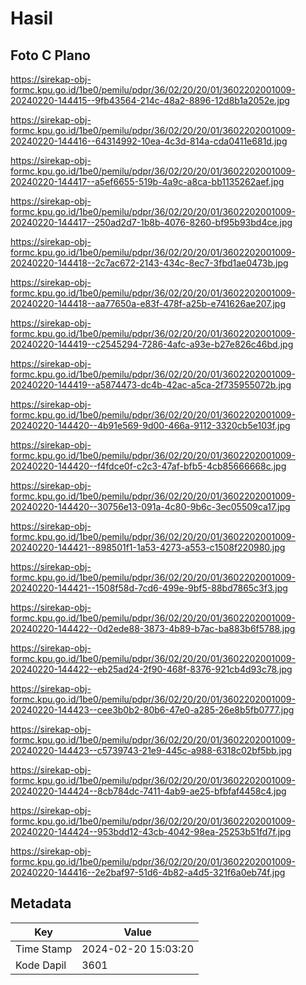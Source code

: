 # Hasil

## Foto C Plano

https://sirekap-obj-formc.kpu.go.id/1be0/pemilu/pdpr/36/02/20/20/01/3602202001009-20240220-144415--9fb43564-214c-48a2-8896-12d8b1a2052e.jpg

https://sirekap-obj-formc.kpu.go.id/1be0/pemilu/pdpr/36/02/20/20/01/3602202001009-20240220-144416--64314992-10ea-4c3d-814a-cda0411e681d.jpg

https://sirekap-obj-formc.kpu.go.id/1be0/pemilu/pdpr/36/02/20/20/01/3602202001009-20240220-144417--a5ef6655-519b-4a9c-a8ca-bb1135262aef.jpg

https://sirekap-obj-formc.kpu.go.id/1be0/pemilu/pdpr/36/02/20/20/01/3602202001009-20240220-144417--250ad2d7-1b8b-4076-8260-bf95b93bd4ce.jpg

https://sirekap-obj-formc.kpu.go.id/1be0/pemilu/pdpr/36/02/20/20/01/3602202001009-20240220-144418--2c7ac672-2143-434c-8ec7-3fbd1ae0473b.jpg

https://sirekap-obj-formc.kpu.go.id/1be0/pemilu/pdpr/36/02/20/20/01/3602202001009-20240220-144418--aa77650a-e83f-478f-a25b-e741626ae207.jpg

https://sirekap-obj-formc.kpu.go.id/1be0/pemilu/pdpr/36/02/20/20/01/3602202001009-20240220-144419--c2545294-7286-4afc-a93e-b27e826c46bd.jpg

https://sirekap-obj-formc.kpu.go.id/1be0/pemilu/pdpr/36/02/20/20/01/3602202001009-20240220-144419--a5874473-dc4b-42ac-a5ca-2f735955072b.jpg

https://sirekap-obj-formc.kpu.go.id/1be0/pemilu/pdpr/36/02/20/20/01/3602202001009-20240220-144420--4b91e569-9d00-466a-9112-3320cb5e103f.jpg

https://sirekap-obj-formc.kpu.go.id/1be0/pemilu/pdpr/36/02/20/20/01/3602202001009-20240220-144420--f4fdce0f-c2c3-47af-bfb5-4cb85666668c.jpg

https://sirekap-obj-formc.kpu.go.id/1be0/pemilu/pdpr/36/02/20/20/01/3602202001009-20240220-144420--30756e13-091a-4c80-9b6c-3ec05509ca17.jpg

https://sirekap-obj-formc.kpu.go.id/1be0/pemilu/pdpr/36/02/20/20/01/3602202001009-20240220-144421--898501f1-1a53-4273-a553-c1508f220980.jpg

https://sirekap-obj-formc.kpu.go.id/1be0/pemilu/pdpr/36/02/20/20/01/3602202001009-20240220-144421--1508f58d-7cd6-499e-9bf5-88bd7865c3f3.jpg

https://sirekap-obj-formc.kpu.go.id/1be0/pemilu/pdpr/36/02/20/20/01/3602202001009-20240220-144422--0d2ede88-3873-4b89-b7ac-ba883b6f5788.jpg

https://sirekap-obj-formc.kpu.go.id/1be0/pemilu/pdpr/36/02/20/20/01/3602202001009-20240220-144422--eb25ad24-2f90-468f-8376-921cb4d93c78.jpg

https://sirekap-obj-formc.kpu.go.id/1be0/pemilu/pdpr/36/02/20/20/01/3602202001009-20240220-144423--cee3b0b2-80b6-47e0-a285-26e8b5fb0777.jpg

https://sirekap-obj-formc.kpu.go.id/1be0/pemilu/pdpr/36/02/20/20/01/3602202001009-20240220-144423--c5739743-21e9-445c-a988-6318c02bf5bb.jpg

https://sirekap-obj-formc.kpu.go.id/1be0/pemilu/pdpr/36/02/20/20/01/3602202001009-20240220-144424--8cb784dc-7411-4ab9-ae25-bfbfaf4458c4.jpg

https://sirekap-obj-formc.kpu.go.id/1be0/pemilu/pdpr/36/02/20/20/01/3602202001009-20240220-144424--953bdd12-43cb-4042-98ea-25253b51fd7f.jpg

https://sirekap-obj-formc.kpu.go.id/1be0/pemilu/pdpr/36/02/20/20/01/3602202001009-20240220-144416--2e2baf97-51d6-4b82-a4d5-321f6a0eb74f.jpg


## Metadata

| Key        | Value               |
| ---------- | ------------------- |
| Time Stamp | 2024-02-20 15:03:20 |
| Kode Dapil | 3601                |



